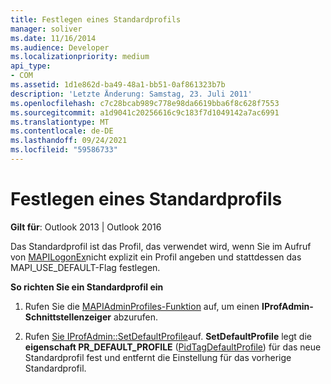 ```yaml
---
title: Festlegen eines Standardprofils
manager: soliver
ms.date: 11/16/2014
ms.audience: Developer
ms.localizationpriority: medium
api_type:
- COM
ms.assetid: 1d1e862d-ba49-48a1-bb51-0af861323b7b
description: 'Letzte Änderung: Samstag, 23. Juli 2011'
ms.openlocfilehash: c7c28bcab989c778e98da6619bba6f8c628f7553
ms.sourcegitcommit: a1d9041c20256616c9c183f7d1049142a7ac6991
ms.translationtype: MT
ms.contentlocale: de-DE
ms.lasthandoff: 09/24/2021
ms.locfileid: "59586733"
---
```

# <a name="setting-a-default-profile"></a>Festlegen eines Standardprofils

  
  
**Gilt für**: Outlook 2013 | Outlook 2016 
  
Das Standardprofil ist das Profil, das verwendet wird, wenn Sie im Aufruf von [MAPILogonEx](mapilogonex.md)nicht explizit ein Profil angeben und stattdessen das MAPI_USE_DEFAULT-Flag festlegen.
  
 **So richten Sie ein Standardprofil ein**
  
1. Rufen Sie die [MAPIAdminProfiles-Funktion](mapiadminprofiles.md) auf, um einen **IProfAdmin-Schnittstellenzeiger** abzurufen. 
    
2. Rufen [Sie IProfAdmin::SetDefaultProfile](iprofadmin-setdefaultprofile.md)auf. **SetDefaultProfile** legt die **eigenschaft PR_DEFAULT_PROFILE** ([PidTagDefaultProfile](pidtagdefaultprofile-canonical-property.md)) für das neue Standardprofil fest und entfernt die Einstellung für das vorherige Standardprofil.
    

